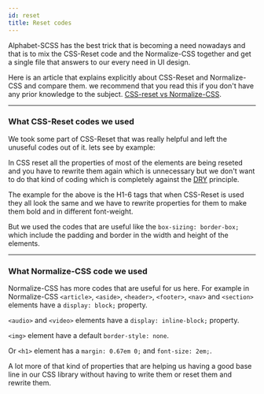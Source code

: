```yaml
---
id: reset
title: Reset codes
---
```


Alphabet-SCSS has the best trick that is becoming a need nowadays and that is to mix the CSS-Reset code and the Normalize-CSS together and get a single file that answers to our every need in UI design. 
 
Here is an article that explains explicitly about CSS-Reset and Normalize-CSS and compare them. we recommend that you read this if you don't have any prior knowledge to the subject. [CSS-reset vs Normalize-CSS](https://medium.com/@elad/normalize-css-or-css-reset-9d75175c5d1e).

---

### What CSS-Reset codes we used

We took some part of CSS-Reset that was really helpful and left the unuseful codes out of it. lets see by example:

In CSS reset all the properties of most of the elements are being reseted and you have to rewrite them again which is unnecessary but we don't want to do that kind of coding which is completely against the [DRY](https://code.tutsplus.com/tutorials/3-key-software-principles-you-must-understand--net-25161) principle.

The example for the above is the H1-6 tags that when CSS-Reset is used they all look the same and we have to rewrite properties for them to make them bold and in different font-weight.

But we used the codes that are useful like the `box-sizing: border-box;` which include the padding and border in the width and height of the elements.

---

### What Normalize-CSS code we used

Normalize-CSS has more codes that are useful for us here. For example in Normalize-CSS `<article>`, `<aside>`, `<header>`, `<footer>`, `<nav>` and `<section>` elements have a `display: block;` property.

`<audio>` and `<video>` elements have a `display: inline-block;` property.

`<img>` element have a default `border-style: none`.

Or `<h1>` element has a `margin: 0.67em 0;` and `font-size: 2em;`.

A lot more of that kind of properties that are helping us having a good base line in our CSS library without having to write them or reset them and rewrite them. 
